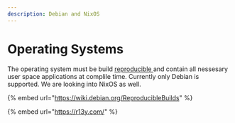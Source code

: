 ```yaml
---
description: Debian and NixOS
---
```


# Operating Systems

The operating system must be build [reproducible ](https://reproducible-builds.org/)and contain all nessesary user space applications at complile time. Currently only Debian is supported. We are looking into NixOS as well.

{% embed url="https://wiki.debian.org/ReproducibleBuilds" %}

{% embed url="https://r13y.com/" %}



